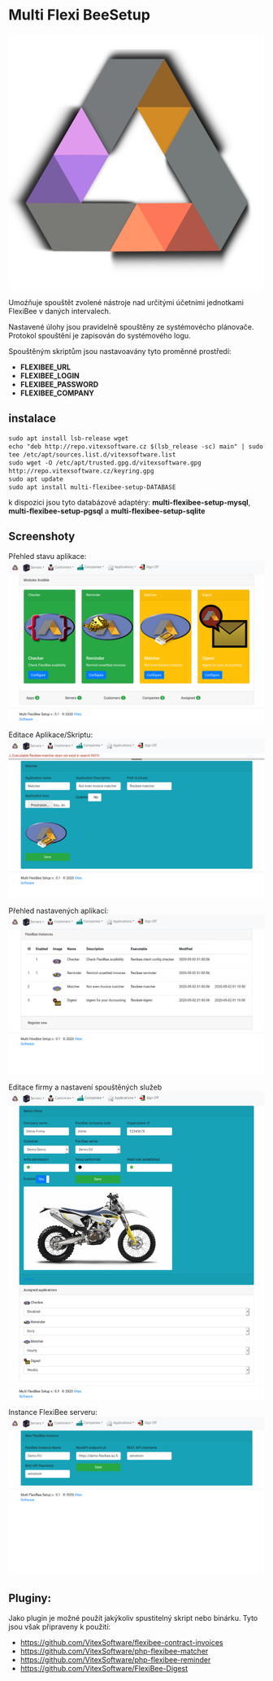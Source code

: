 Multi Flexi BeeSetup
====================

![MFB](src/images/project-logo.svg?raw=true)

Umoźňuje spouštět zvolené nástroje nad určitými účetními jednotkami FlexiBee v daných intervalech. 

Nastavené úlohy jsou pravidelně spouštěny ze systémovécho plánovače.
Protokol spouštění je zapisován do systémového logu.

Spouštěným skriptům jsou nastavoavány tyto proměnné prostředí:

 * **FLEXIBEE_URL**
 * **FLEXIBEE_LOGIN** 
 * **FLEXIBEE_PASSWORD**
 * **FLEXIBEE_COMPANY**



instalace
---------

```shell
sudo apt install lsb-release wget
echo "deb http://repo.vitexsoftware.cz $(lsb_release -sc) main" | sudo tee /etc/apt/sources.list.d/vitexsoftware.list
sudo wget -O /etc/apt/trusted.gpg.d/vitexsoftware.gpg http://repo.vitexsoftware.cz/keyring.gpg
sudo apt update
sudo apt install multi-flexibee-setup-DATABASE 
```

k dispozici jsou tyto databázové adaptéry: **multi-flexibee-setup-mysql**, **multi-flexibee-setup-pgsql** a **multi-flexibee-setup-sqlite**


Screenshoty
-----------

Přehled stavu aplikace:  
![MFB](doc/MultiFlexiBeeSetup.png?raw=true)

Editace Aplikace/Skriptu:
![MFB](doc/Application.png?raw=true)  

Přehled nastavených aplikací:
![MFB](doc/Applications.png?raw=true)  

Editace firmy a nastavení spouštěných služeb
![MFB](doc/Company.png?raw=true)  

Instance FlexiBee serveru:
![MFB](doc/instance.png?raw=true)

Pluginy:
--------

Jako plugin je možné použít jakýkoliv spustitelný skript nebo binárku. Tyto jsou však připraveny k použití:

 * https://github.com/VitexSoftware/flexibee-contract-invoices
 * https://github.com/VitexSoftware/php-flexibee-matcher
 * https://github.com/VitexSoftware/php-flexibee-reminder
 * https://github.com/VitexSoftware/FlexiBee-Digest

 
